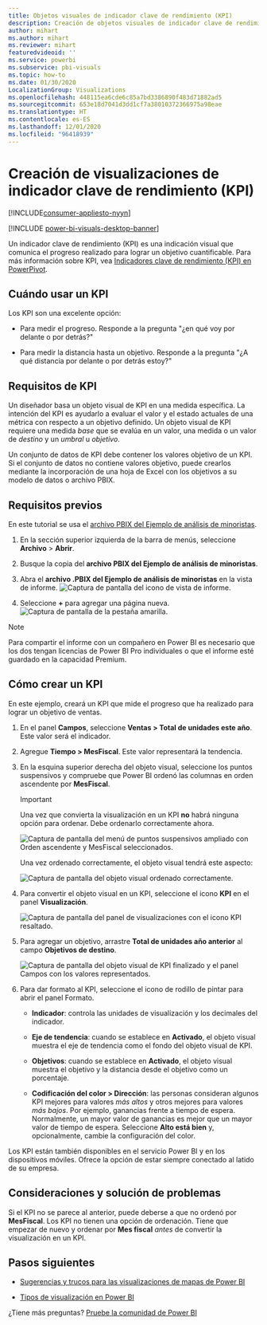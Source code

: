 ```yaml
---
title: Objetos visuales de indicador clave de rendimiento (KPI)
description: Creación de objetos visuales de indicador clave de rendimiento (KPI) en Power BI
author: mihart
ms.author: mihart
ms.reviewer: mihart
featuredvideoid: ''
ms.service: powerbi
ms.subservice: pbi-visuals
ms.topic: how-to
ms.date: 01/30/2020
LocalizationGroup: Visualizations
ms.openlocfilehash: 448115ea6cde6c85a7bd3386890f483d71882ad5
ms.sourcegitcommit: 653e18d7041d3dd1cf7a38010372366975a98eae
ms.translationtype: HT
ms.contentlocale: es-ES
ms.lasthandoff: 12/01/2020
ms.locfileid: "96418939"
---
```

# <a name="create-key-performance-indicator-kpi-visualizations"></a>Creación de visualizaciones de indicador clave de rendimiento (KPI)

[!INCLUDE[consumer-appliesto-nyyn](../includes/consumer-appliesto-nyyn.md)]

[!INCLUDE [power-bi-visuals-desktop-banner](../includes/power-bi-visuals-desktop-banner.md)]

Un indicador clave de rendimiento (KPI) es una indicación visual que comunica el progreso realizado para lograr un objetivo cuantificable. Para más información sobre KPI, vea [Indicadores clave de rendimiento (KPI) en PowerPivot](https://support.office.com/en-us/article/Key-Performance-Indicators-KPIs-in-Power-Pivot-E653EDEF-8A21-40E4-9ECE-83A6C8C306AA).


## <a name="when-to-use-a-kpi"></a>Cuándo usar un KPI

Los KPI son una excelente opción:

* Para medir el progreso. Responde a la pregunta "¿en qué voy por delante o por detrás?"

* Para medir la distancia hasta un objetivo. Responde a la pregunta "¿A qué distancia por delante o por detrás estoy?"

## <a name="kpi-requirements"></a>Requisitos de KPI

Un diseñador basa un objeto visual de KPI en una medida específica. La intención del KPI es ayudarlo a evaluar el valor y el estado actuales de una métrica con respecto a un objetivo definido. Un objeto visual de KPI requiere una medida *base* que se evalúa en un valor, una medida o un valor de *destino* y un *umbral* u *objetivo*.

Un conjunto de datos de KPI debe contener los valores objetivo de un KPI. Si el conjunto de datos no contiene valores objetivo, puede crearlos mediante la incorporación de una hoja de Excel con los objetivos a su modelo de datos o archivo PBIX.

## <a name="prerequisites"></a>Requisitos previos

En este tutorial se usa el [archivo PBIX del Ejemplo de análisis de minoristas](https://download.microsoft.com/download/9/6/D/96DDC2FF-2568-491D-AAFA-AFDD6F763AE3/Retail%20Analysis%20Sample%20PBIX.pbix).

1. En la sección superior izquierda de la barra de menús, seleccione **Archivo** > **Abrir**.

1. Busque la copia del **archivo PBIX del Ejemplo de análisis de minoristas**.

1. Abra el **archivo .PBIX del Ejemplo de análisis de minoristas** en la vista de informe. ![Captura de pantalla del icono de vista de informe.](media/power-bi-visualization-kpi/power-bi-report-view.png)

1. Seleccione **+** para agregar una página nueva. ![Captura de pantalla de la pestaña amarilla.](media/power-bi-visualization-kpi/power-bi-yellow-tab.png)

> [!NOTE]
> Para compartir el informe con un compañero en Power BI es necesario que los dos tengan licencias de Power BI Pro individuales o que el informe esté guardado en la capacidad Premium.    

## <a name="how-to-create-a-kpi"></a>Cómo crear un KPI

En este ejemplo, creará un KPI que mide el progreso que ha realizado para lograr un objetivo de ventas.

1. En el panel **Campos**, seleccione **Ventas > Total de unidades este año**.  Este valor será el indicador.

1. Agregue **Tiempo > MesFiscal**.  Este valor representará la tendencia.

1. En la esquina superior derecha del objeto visual, seleccione los puntos suspensivos y compruebe que Power BI ordenó las columnas en orden ascendente por **MesFiscal**.

    > [!IMPORTANT]
    > Una vez que convierta la visualización en un KPI **no** habrá ninguna opción para ordenar. Debe ordenarlo correctamente ahora.

    ![Captura de pantalla del menú de puntos suspensivos ampliado con Orden ascendente y MesFiscal seleccionados.](media/power-bi-visualization-kpi/power-bi-ascending-by-fiscal-month.png)

    Una vez ordenado correctamente, el objeto visual tendrá este aspecto:

    ![Captura de pantalla del objeto visual ordenado correctamente.](media/power-bi-visualization-kpi/power-bi-chart.png)

1. Para convertir el objeto visual en un KPI, seleccione el icono **KPI** en el panel **Visualización**.

    ![Captura de pantalla del panel de visualizaciones con el icono KPI resaltado.](media/power-bi-visualization-kpi/power-bi-kpi-template.png)

1. Para agregar un objetivo, arrastre **Total de unidades año anterior** al campo **Objetivos de destino**.

    ![Captura de pantalla del objeto visual de KPI finalizado y el panel Campos con los valores representados.](media/power-bi-visualization-kpi/power-bi-kpi-done.png)

1. Para dar formato al KPI, seleccione el icono de rodillo de pintar para abrir el panel Formato.

    * **Indicador**: controla las unidades de visualización y los decimales del indicador.

    * **Eje de tendencia**: cuando se establece en **Activado**, el objeto visual muestra el eje de tendencia como el fondo del objeto visual de KPI.  

    * **Objetivos**: cuando se establece en **Activado**, el objeto visual muestra el objetivo y la distancia desde el objetivo como un porcentaje.

    * **Codificación del color > Dirección**: las personas consideran algunos KPI mejores para valores *más altos* y otros mejores para valores *más bajos*. Por ejemplo, ganancias frente a tiempo de espera. Normalmente, un mayor valor de ganancias es mejor que un mayor valor de tiempo de espera. Seleccione **Alto está bien** y, opcionalmente, cambie la configuración del color.

Los KPI están también disponibles en el servicio Power BI y en los dispositivos móviles. Ofrece la opción de estar siempre conectado al latido de su empresa.

## <a name="considerations-and-troubleshooting"></a>Consideraciones y solución de problemas

Si el KPI no se parece al anterior, puede deberse a que no ordenó por **MesFiscal**. Los KPI no tienen una opción de ordenación. Tiene que empezar de nuevo y ordenar por **Mes fiscal** *antes* de convertir la visualización en un KPI.

## <a name="next-steps"></a>Pasos siguientes

* [Sugerencias y trucos para las visualizaciones de mapas de Power BI](power-bi-map-tips-and-tricks.md)

* [Tipos de visualización en Power BI](power-bi-visualization-types-for-reports-and-q-and-a.md)

¿Tiene más preguntas? [Pruebe la comunidad de Power BI](https://community.powerbi.com/)
